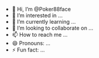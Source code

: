 - 👋 Hi, I’m @Poker88face
- 👀 I’m interested in ...
- 🌱 I’m currently learning ...
- 💞️ I’m looking to collaborate on ...
- 📫 How to reach me ...
- 😄 Pronouns: ...
- ⚡ Fun fact: ...

<!---
Poker88face/Poker88face is a ✨ special ✨ repository because its `README.md` (this file) appears on your GitHub profile.
You can click the Preview link to take a look at your changes.
--->
